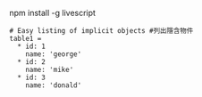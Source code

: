 npm install -g livescript

```
# Easy listing of implicit objects #列出隱含物件
table1 =
  * id: 1
    name: 'george'
  * id: 2
    name: 'mike'
  * id: 3
    name: 'donald'
```
